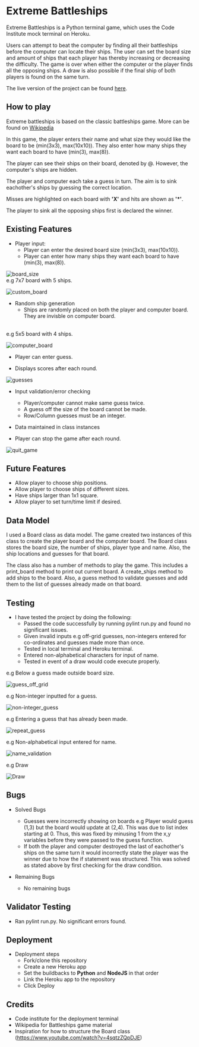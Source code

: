 # Extreme Battleships

Extreme Battleships is a Python terminal game, which uses the Code Institute mock terminal on Heroku.

Users can attempt to beat the computer by finding all their battleships before the computer can locate their ships. The user can set the board size and amount of ships that each player has thereby increasing or decreasing the difficulty. The game is over when either the computer or the player finds all the opposing ships. A draw is also possible if the final ship of both players is found on the same turn.

The live version of the project can be found [here](https://extreme-battleships-0e054539df86.herokuapp.com/).

## How to play

Extreme battleships is based on the classic battleships game. More can be found on [Wikipedia](https://en.wikipedia.org/wiki/Battleship_(game))

In this game, the player enters their name and what size they would like the board to be (min(3x3), max(10x10)). They also enter how many ships they want each board to have (min(3), max(8)).

The player can see their ships on their board, denoted by @. However, the computer's ships are hidden.

The player and computer each take a guess in turn. The aim is to sink eachother's ships by guessing the correct location.

Misses are highlighted on each board with **'X'** and hits are shown as **'*'**.

The player to sink all the opposing ships first is declared the winner.

## Existing Features 

- Player input:
    - Player can enter the desired board size (min(3x3), max(10x10)).
    - Player can enter how many ships they want each board to have (min(3), max(8)).

![board_size](assets/images/board_ship.png)
<br/>
e.g 7x7 board with 5 ships.
<br/>

![custom_board](assets/images/custom_board.png)

- Random ship generation
    - Ships are randomly placed on both the player and computer board. They are invisble on computer board.

<br/>
e.g 5x5 board with 4 ships.
<br/>

![computer_board](assets/images/computer_board.png)

- Player can enter guess.

- Displays scores after each round.

![guesses](assets/images/scores.png)

- Input validation/error checking
    - Player/computer cannot make same guess twice.
    - A guess off the size of the board cannot be made.
    - Row/Column guesses must be an integer.

- Data maintained in class instances

- Player can stop the game after each round.

![quit_game](assets/images/quit_game.png)

## Future Features

- Allow player to choose ship positions.
- Allow player to choose ships of different sizes.
- Have ships larger than 1x1 square.
- Allow player to set turn/time limit if desired.

## Data Model

I used a Board class as data model. The game created two instances of this class to create the player board and the computer board. The Board class stores the board size, the number of ships, player type and name. Also, the ship locations and guesses for that board.

The class also has a number of methods to play the game. This includes a print_board method to print out current board. A create_ships method to add ships to the board. Also, a guess method to validate guesses and add them to the list of guesses already made on that board.

## Testing

- I have tested the project by doing the following:
    - Passed the code successfully by running pylint run.py and found no significant issues.
    - Given invalid inputs e.g off-grid guesses, non-integers entered for co-ordinates and guesses made more than once.
    - Tested in local terminal and Heroku terminal.
    - Entered non-alphabetical characters for input of name.
    - Tested in event of a draw would code execute properly.

e.g Below a guess made outside board size.

![guess_off_grid](assets/images/grid_size_validation.png)

e.g Non-integer inputted for a guess.

![non-integer_guess](assets/images/number_validation.png)

e.g Entering a guess that has already been made.

![repeat_guess](assets/images/already_guessed.png)

e.g Non-alphabetical input entered for name.

![name_validation](assets/images/name_validation.png)

e.g Draw

![Draw](assets/images/draw.png)

## Bugs

- Solved Bugs
    - Guesses were incorrectly showing on boards e.g Player would guess (1,3) but the board would update at (2,4). This was due
    to list index starting at 0. Thus, this was fixed by minusing 1 from the x,y variables before they were passed to the guess function.
    - If both the player and computer destroyed the last of eachother's ships on the same turn it would incorrectly state the player was the winner due to how the if statement was structured. This was solved as stated above by first checking for the draw condition.

- Remaining Bugs
    - No remaining bugs

## Validator Testing
- Ran pylint run.py. No significant errors found.

## Deployment
- Deployment steps
    - Fork/clone this repository
    - Create a new Heroku app
    - Set the buildbacks to **Python** and **NodeJS** in that order
    - Link the Heroku app to the repository
    - Click Deploy

## Credits
- Code institute for the deployment terminal
- Wikipedia for Battleships game material
- Inspiration for how to structure the Board class (https://www.youtube.com/watch?v=4sqtzZQpDJE)